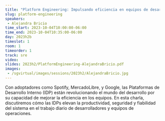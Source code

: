 ```yaml
---
title: "Platform Engineering: Impulsando eficiencia en equipos de desarrollo a través de las Plataformas de Desarrollo Interno (IDP)"
slug: platform-engineering
speakers:
 - Alejandra Bricio
time_start: 2023-10-04T10:00:00-06:00
time_end: 2023-10-04T10:35:00-06:00
day: 2023h2b
timeslot: 1
room: 1
timeorder: 1
track: sre
video: 
slides: 2023h2/PlatformEngineering-AlejandraBricio.pdf
images: 
 - /sgvirtual/images/sessions/2023h2/AlejandraBricio.jpg
---
```


Con adoptadores como Spotify, MercadoLibre, y Google, las Plataformas de Desarrollo Interno (IDP) están revolucionando el mundo del desarrollo por su capacidad de mejorar la eficiencia en los equipos. En esta charla, discutiremos cómo las IDPs elevan la productividad, seguridad y fiabilidad del sistema en el trabajo diario de desarrolladores y equipos de operaciones.